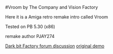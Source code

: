 #Vroom by The Company and Vision Factory

Here it is a Amiga retro remake intro called Vroom

Tested on PB 5.30 (x86)

remake author PJAY274


[Dark bit Factory forum discussion](https://www.dbfinteractive.com/forum/index.php?topic=6646.0
)
[original demo](https://demozoo.org/productions/140465/)

